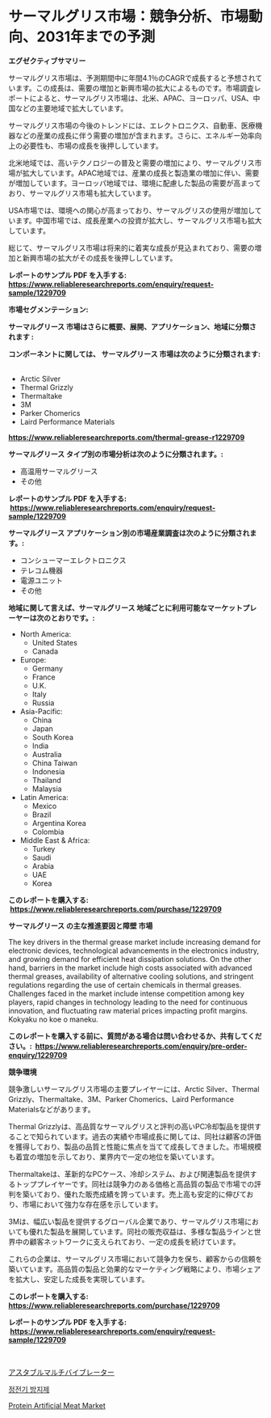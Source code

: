 <p><h1>サーマルグリス市場：競争分析、市場動向、2031年までの予測</h1></p><p><strong>エグゼクティブサマリー</strong></p>
<p><p>サーマルグリス市場は、予測期間中に年間4.1％のCAGRで成長すると予想されています。この成長は、需要の増加と新興市場の拡大によるものです。市場調査レポートによると、サーマルグリス市場は、北米、APAC、ヨーロッパ、USA、中国などの主要地域で拡大しています。</p><p>サーマルグリス市場の今後のトレンドには、エレクトロニクス、自動車、医療機器などの産業の成長に伴う需要の増加が含まれます。さらに、エネルギー効率向上の必要性も、市場の成長を後押ししています。</p><p>北米地域では、高いテクノロジーの普及と需要の増加により、サーマルグリス市場が拡大しています。APAC地域では、産業の成長と製造業の増加に伴い、需要が増加しています。ヨーロッパ地域では、環境に配慮した製品の需要が高まっており、サーマルグリス市場も拡大しています。</p><p>USA市場では、環境への関心が高まっており、サーマルグリスの使用が増加しています。中国市場では、成長産業への投資が拡大し、サーマルグリス市場も拡大しています。</p><p>総じて、サーマルグリス市場は将来的に着実な成長が見込まれており、需要の増加と新興市場の拡大がその成長を後押ししています。</p></p>
<p><strong>レポートのサンプル PDF を入手する: <a href="https://www.reliableresearchreports.com/enquiry/request-sample/1229709">https://www.reliableresearchreports.com/enquiry/request-sample/1229709</a></strong></p>
<p><strong>市場セグメンテーション:</strong></p>
<p><strong> サーマルグリース 市場はさらに概要、展開、アプリケーション、地域に分類されます :</strong></p>
<p><strong>コンポーネントに関しては、 サーマルグリース 市場は次のように分類されます: &nbsp;</strong></p>
<p><ul><li>Arctic Silver</li><li>Thermal Grizzly</li><li>Thermaltake</li><li>3M</li><li>Parker Chomerics</li><li>Laird Performance Materials</li></ul></p>
<p><strong><a href="https://www.reliableresearchreports.com/thermal-grease-r1229709">https://www.reliableresearchreports.com/thermal-grease-r1229709</a></strong></p>
<p><strong> サーマルグリース タイプ別の市場分析は次のように分類されます。:</strong></p>
<p><ul><li>高温用サーマルグリース</li><li>その他</li></ul></p>
<p><strong>レポートのサンプル PDF を入手する: &nbsp;<a href="https://www.reliableresearchreports.com/enquiry/request-sample/1229709">https://www.reliableresearchreports.com/enquiry/request-sample/1229709</a></strong></p>
<p><strong> サーマルグリース アプリケーション別の市場産業調査は次のように分類されます。:</strong></p>
<p><ul><li>コンシューマーエレクトロニクス</li><li>テレコム機器</li><li>電源ユニット</li><li>その他</li></ul></p>
<p><strong>地域に関して言えば、サーマルグリース 地域ごとに利用可能なマーケットプレーヤーは次のとおりです。:</strong></p>
<p><ul>
    <li>
        North America:
        <ul>
            <li>United States</li>
            <li>Canada</li>
        </ul>
    </li>
    <li>
        Europe:
        <ul>
            <li>Germany</li>
            <li>France</li>
            <li>U.K.</li>
            <li>Italy</li>
            <li>Russia</li>
        </ul>
    </li>
    <li>
        Asia-Pacific:
        <ul>
            <li>China</li>
            <li>Japan</li>
            <li>South Korea</li>
            <li>India</li>
            <li>Australia</li>
            <li>China Taiwan</li>
            <li>Indonesia</li>
            <li>Thailand</li>
            <li>Malaysia</li>
        </ul>
    </li>
    <li>
        Latin America:
        <ul>
            <li>Mexico</li>
            <li>Brazil</li>
            <li>Argentina Korea</li>
            <li>Colombia</li>
        </ul>
    </li>
    <li>
        Middle East & Africa:
        <ul>
            <li>Turkey</li>
            <li>Saudi</li>
            <li>Arabia</li>
            <li>UAE</li>
            <li>Korea</li>
        </ul>
    </li>
    </ul></p>
<p><strong>このレポートを購入する: &nbsp;<a href="https://www.reliableresearchreports.com/purchase/1229709">https://www.reliableresearchreports.com/purchase/1229709</a></strong></p>
<p><strong>サーマルグリース の主な推進要因と障壁 市場</strong></p>
<p><p>The key drivers in the thermal grease market include increasing demand for electronic devices, technological advancements in the electronics industry, and growing demand for efficient heat dissipation solutions. On the other hand, barriers in the market include high costs associated with advanced thermal greases, availability of alternative cooling solutions, and stringent regulations regarding the use of certain chemicals in thermal greases. Challenges faced in the market include intense competition among key players, rapid changes in technology leading to the need for continuous innovation, and fluctuating raw material prices impacting profit margins. Kokyaku no koe o maneku.</p></p>
<p><strong>このレポートを購入する前に、質問がある場合は問い合わせるか、共有してください。:&nbsp; <a href="https://www.reliableresearchreports.com/enquiry/pre-order-enquiry/1229709">https://www.reliableresearchreports.com/enquiry/pre-order-enquiry/1229709</a></strong></p>
<p><strong>競争環境</strong></p>
<p><p>競争激しいサーマルグリス市場の主要プレイヤーには、Arctic Silver、Thermal Grizzly、Thermaltake、3M、Parker Chomerics、Laird Performance Materialsなどがあります。</p><p>Thermal Grizzlyは、高品質なサーマルグリスと評判の高いPC冷却製品を提供することで知られています。過去の実績や市場成長に関しては、同社は顧客の評価を獲得しており、製品の品質と性能に焦点を当てて成長してきました。市場規模も着宜の増加を示しており、業界内で一定の地位を築いています。</p><p>Thermaltakeは、革新的なPCケース、冷却システム、および関連製品を提供するトッププレイヤーです。同社は競争力のある価格と高品質の製品で市場での評判を築いており、優れた販売成績を誇っています。売上高も安定的に伸びており、市場において強力な存在感を示しています。</p><p>3Mは、幅広い製品を提供するグローバル企業であり、サーマルグリス市場においても優れた製品を展開しています。同社の販売収益は、多様な製品ラインと世界中の顧客ネットワークに支えられており、一定の成長を続けています。</p><p>これらの企業は、サーマルグリス市場において競争力を保ち、顧客からの信頼を築いています。高品質の製品と効果的なマーケティング戦略により、市場シェアを拡大し、安定した成長を実現しています。</p></p>
<p><strong>このレポートを購入する: &nbsp; <a href="https://www.reliableresearchreports.com/purchase/1229709">https://www.reliableresearchreports.com/purchase/1229709</a></strong></p>
<p><strong>レポートのサンプル PDF を入手する: &nbsp;<a href="https://www.reliableresearchreports.com/enquiry/request-sample/1229709">https://www.reliableresearchreports.com/enquiry/request-sample/1229709</a></strong><strong></strong></p>
<p>&nbsp;</p>
<p><p><a href="https://github.com/JacksonWiza1924/Market-Research-Report-List-1/blob/main/741737629280.md">アスタブルマルチバイブレーター</a></p><p><a href="https://github.com/RichardLueilwitz787/Market-Research-Report-List-1/blob/main/877606426986.md">정전기 방지제</a></p><p><a href="https://forested-sushi-9b0.notion.site/Protein-Artificial-Meat-Market-Outlook-Industry-Overview-and-Forecast-2024-to-2031-9d29aaeea5c6419a9e1b10306fd75479">Protein Artificial Meat Market</a></p></p>